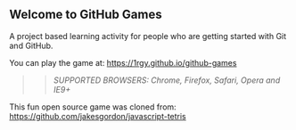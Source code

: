 ## Welcome to GitHub Games

A project based learning activity for people who are getting started with Git and GitHub.

You can play the game at: https://1rgy.github.io/github-games

>> _*SUPPORTED BROWSERS*: Chrome, Firefox, Safari, Opera and IE9+_

This fun open source game was cloned from: https://github.com/jakesgordon/javascript-tetris
